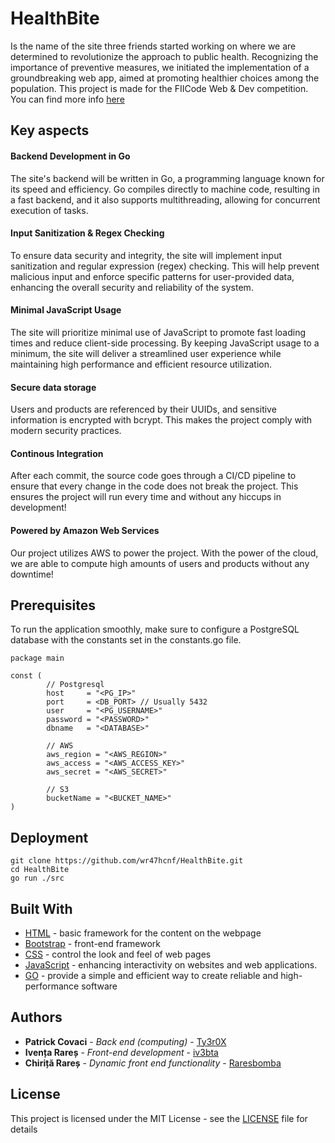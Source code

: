 # HealthBite

Is the name of the site three friends started working on where we are determined to revolutionize the approach to public health. Recognizing the importance of preventive measures, we initiated the implementation of a groundbreaking web app, aimed at promoting healthier choices among the population.
This project is made for the FIICode Web & Dev competition. You can find more info [here](https://fiicode-api.asii.ro/static/webdev2024)

## Key aspects

#### Backend Development in Go
The site's backend will be written in Go, a programming language known for its speed and efficiency. Go compiles directly to machine code, resulting in a fast backend, and it also supports multithreading, allowing for concurrent execution of tasks.

#### Input Sanitization & Regex Checking
To ensure data security and integrity, the site will implement input sanitization and regular expression (regex) checking. This will help prevent malicious input and enforce specific patterns for user-provided data, enhancing the overall security and reliability of the system.

#### Minimal JavaScript Usage
The site will prioritize minimal use of JavaScript to promote fast loading times and reduce client-side processing. By keeping JavaScript usage to a minimum, the site will deliver a streamlined user experience while maintaining high performance and efficient resource utilization.

#### Secure data storage
Users and products are referenced by their UUIDs, and sensitive information is encrypted with bcrypt. This makes the project comply with modern security practices.
#### Continous Integration
After each commit, the source code goes through a CI/CD pipeline to ensure that every change in the code does not break the project. This ensures the project will run every time and without any hiccups in development!

#### Powered by Amazon Web Services
Our project utilizes AWS to power the project. With the power of the cloud, we are able to compute high amounts of users and products without any downtime!

## Prerequisites

To run the application smoothly, make sure to configure a PostgreSQL database with the constants set in the constants.go file.

```
package main

const (
        // Postgresql
        host     = "<PG_IP>"
        port     = <DB_PORT> // Usually 5432
        user     = "<PG_USERNAME>"
        password = "<PASSWORD>"
        dbname   = "<DATABASE>"

        // AWS
        aws_region = "<AWS_REGION>"
        aws_access = "<AWS_ACCESS_KEY>"
        aws_secret = "<AWS_SECRET>"

        // S3
        bucketName = "<BUCKET_NAME>"
)
```

## Deployment

```
git clone https://github.com/wr47hcnf/HealthBite.git
cd HealthBite
go run ./src
```

## Built With

* [HTML](https://www.w3schools.com/html/) - basic framework for the content on the webpage
* [Bootstrap](http://www.dropwizard.io/1.0.2/docs/) - front-end framework
* [CSS](https://www.w3schools.com/css/) - control the look and feel of web pages
* [JavaScript](https://www.w3schools.com/js/default.asp) - enhancing interactivity on websites and web applications.
* [GO](https://www.w3schools.com/go/index.php) - provide a simple and efficient way to create reliable and high-performance software

## Authors

* **Patrick Covaci** - *Back end (computing)* - [Ty3r0X](https://github.com/Ty3r0X)
* **Ivența Rareș** - *Front-end development* - [iv3bta](https://github.com/iv3bta)
* **Chiriță Rareș** - *Dynamic front end functionality* - [Raresbomba](https://github.com/Raresbomba)

## License

This project is licensed under the MIT License - see the [LICENSE](LICENSE) file for details

